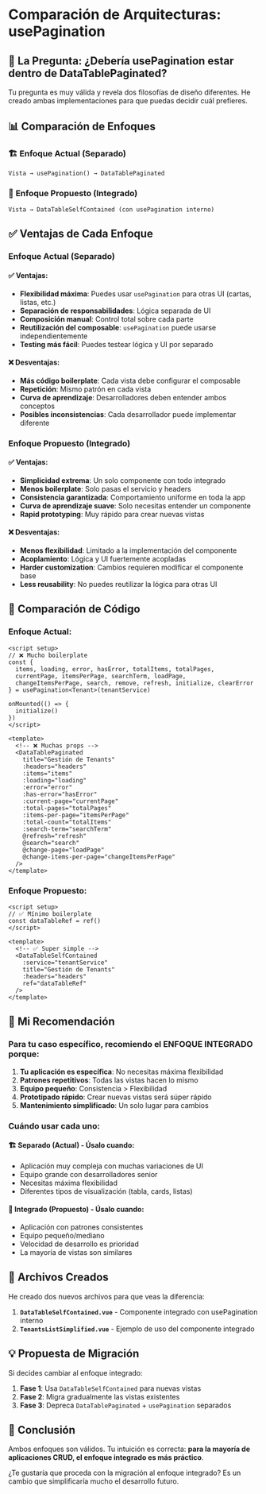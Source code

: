 # Comparación de Arquitecturas: usePagination

## 🤔 La Pregunta: ¿Debería usePagination estar dentro de DataTablePaginated?

Tu pregunta es muy válida y revela dos filosofías de diseño diferentes. He creado ambas implementaciones para que puedas decidir cuál prefieres.

## 📊 Comparación de Enfoques

### 🏗️ **Enfoque Actual (Separado)**
```
Vista → usePagination() → DataTablePaginated
```

### 🎯 **Enfoque Propuesto (Integrado)**
```
Vista → DataTableSelfContained (con usePagination interno)
```

## ✅ Ventajas de Cada Enfoque

### **Enfoque Actual (Separado)**

#### ✅ **Ventajas:**
- **Flexibilidad máxima**: Puedes usar `usePagination` para otras UI (cartas, listas, etc.)
- **Separación de responsabilidades**: Lógica separada de UI
- **Composición manual**: Control total sobre cada parte
- **Reutilización del composable**: `usePagination` puede usarse independientemente
- **Testing más fácil**: Puedes testear lógica y UI por separado

#### ❌ **Desventajas:**
- **Más código boilerplate**: Cada vista debe configurar el composable
- **Repetición**: Mismo patrón en cada vista
- **Curva de aprendizaje**: Desarrolladores deben entender ambos conceptos
- **Posibles inconsistencias**: Cada desarrollador puede implementar diferente

### **Enfoque Propuesto (Integrado)**

#### ✅ **Ventajas:**
- **Simplicidad extrema**: Un solo componente con todo integrado
- **Menos boilerplate**: Solo pasas el servicio y headers
- **Consistencia garantizada**: Comportamiento uniforme en toda la app
- **Curva de aprendizaje suave**: Solo necesitas entender un componente
- **Rapid prototyping**: Muy rápido para crear nuevas vistas

#### ❌ **Desventajas:**
- **Menos flexibilidad**: Limitado a la implementación del componente
- **Acoplamiento**: Lógica y UI fuertemente acopladas
- **Harder customization**: Cambios requieren modificar el componente base
- **Less reusability**: No puedes reutilizar la lógica para otras UI

## 📝 Comparación de Código

### **Enfoque Actual:**
```vue
<script setup>
// ❌ Mucho boilerplate
const {
  items, loading, error, hasError, totalItems, totalPages,
  currentPage, itemsPerPage, searchTerm, loadPage,
  changeItemsPerPage, search, remove, refresh, initialize, clearError
} = usePagination<Tenant>(tenantService)

onMounted(() => {
  initialize()
})
</script>

<template>
  <!-- ❌ Muchas props -->
  <DataTablePaginated
    title="Gestión de Tenants"
    :headers="headers"
    :items="items"
    :loading="loading"
    :error="error"
    :has-error="hasError"
    :current-page="currentPage"
    :total-pages="totalPages"
    :items-per-page="itemsPerPage"
    :total-count="totalItems"
    :search-term="searchTerm"
    @refresh="refresh"
    @search="search"
    @change-page="loadPage"
    @change-items-per-page="changeItemsPerPage"
  />
</template>
```

### **Enfoque Propuesto:**
```vue
<script setup>
// ✅ Mínimo boilerplate
const dataTableRef = ref()
</script>

<template>
  <!-- ✅ Super simple -->
  <DataTableSelfContained
    :service="tenantService"
    title="Gestión de Tenants"
    :headers="headers"
    ref="dataTableRef"
  />
</template>
```

## 🎯 **Mi Recomendación**

### **Para tu caso específico, recomiendo el ENFOQUE INTEGRADO porque:**

1. **Tu aplicación es específica**: No necesitas máxima flexibilidad
2. **Patrones repetitivos**: Todas las vistas hacen lo mismo
3. **Equipo pequeño**: Consistencia > Flexibilidad
4. **Prototipado rápido**: Crear nuevas vistas será súper rápido
5. **Mantenimiento simplificado**: Un solo lugar para cambios

### **Cuándo usar cada uno:**

#### 🏗️ **Separado (Actual) - Úsalo cuando:**
- Aplicación muy compleja con muchas variaciones de UI
- Equipo grande con desarrolladores senior
- Necesitas máxima flexibilidad
- Diferentes tipos de visualización (tabla, cards, listas)

#### 🎯 **Integrado (Propuesto) - Úsalo cuando:**
- Aplicación con patrones consistentes
- Equipo pequeño/mediano
- Velocidad de desarrollo es prioridad
- La mayoría de vistas son similares

## 🚀 Archivos Creados

He creado dos nuevos archivos para que veas la diferencia:

1. **`DataTableSelfContained.vue`** - Componente integrado con usePagination interno
2. **`TenantsListSimplified.vue`** - Ejemplo de uso del componente integrado

## 💡 **Propuesta de Migración**

Si decides cambiar al enfoque integrado:

1. **Fase 1**: Usa `DataTableSelfContained` para nuevas vistas
2. **Fase 2**: Migra gradualmente las vistas existentes
3. **Fase 3**: Depreca `DataTablePaginated` + `usePagination` separados

## 🤝 **Conclusión**

Ambos enfoques son válidos. Tu intuición es correcta: **para la mayoría de aplicaciones CRUD, el enfoque integrado es más práctico**. 

¿Te gustaría que proceda con la migración al enfoque integrado? Es un cambio que simplificaría mucho el desarrollo futuro.

